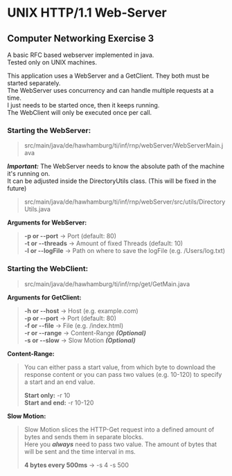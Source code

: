 # UNIX HTTP/1.1 Web-Server
## Computer Networking Exercise 3
  
A basic RFC based webserver implemented in java.  
Tested only on UNIX machines.

This application uses a WebServer and a GetClient. They both must be started separately.  
The WebServer uses concurrency and can handle multiple requests at a time.  
I just needs to be started once, then it keeps running.  
The WebClient will only be executed once per call.

### Starting the WebServer:
> src/main/java/de/hawhamburg/ti/inf/rnp/webServer/WebServerMain.java

***Important:*** The WebServer needs to know the absolute path of the machine it's running on.  
It can be adjusted inside the DirectoryUtils class. (This will be fixed in the future)
> src/main/java/de/hawhamburg/ti/inf/rnp/webServer/src/utils/DirectoryUtils.java

**Arguments for WebServer:**
> **-p or --port**      → Port (default: 80)  
> **-t or --threads**   → Amount of fixed Threads (default: 10)  
> **-l or --logFile**   → Path on where to save the logFile (e.g. /Users/log.txt)  


### Starting the WebClient:
> src/main/java/de/hawhamburg/ti/inf/rnp/get/GetMain.java

**Arguments for GetClient:**
> **-h or --host**      → Host (e.g. example.com)  
> **-p or --port**      → Port (default: 80)  
> **-f or --file**      → File (e.g. /index.html)  
> **-r or --range**     → Content-Range ***(Optional)***   
> **-s or --slow**      → Slow Motion ***(Optional)***  

**Content-Range:**
> You can either pass a start value, from which byte to download the response content or you can pass two values (e.g. 10-120) 
> to specify a start and an end value.  
> 
> **Start only:** -r 10  
> **Start and end:** -r 10-120

**Slow Motion:**
> Slow Motion slices the HTTP-Get request into a defined amount of bytes and sends them in separate blocks.  
> Here you ***always*** need to pass two value. The amount of bytes that will be sent and the time interval in ms.  
>
> **4 bytes every 500ms** → -s 4 -s 500  
